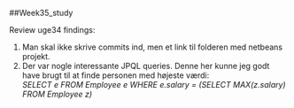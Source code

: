 ##Week35_study

Review uge34 findings:  

1. Man skal ikke skrive commits ind, men et link til folderen med netbeans projekt.
2. Der var nogle interessante JPQL queries. Denne her kunne jeg godt have brugt til at finde personen med højeste værdi:  
_SELECT e FROM Employee e WHERE e.salary = (SELECT MAX(z.salary) FROM Employee z)_
